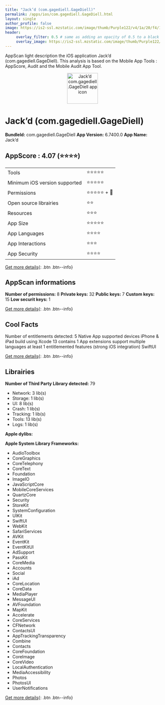 ```yaml
---
title: "Jack’d (com.gagediell.GageDiell)"
permalink: /apps/ios/com.gagediell.GageDiell.html
layout: single
author_profile: false
image: https://is2-ssl.mzstatic.com/image/thumb/Purple122/v4/1a/20/f4/1a20f47e-cfae-dbcc-36e6-76ea55f6a9be/JackdAppIcon-0-1x_U007emarketing-0-7-0-85-220.png/512x512bb.jpg
header: 
     overlay_filter: 0.5 # same as adding an opacity of 0.5 to a black background
     overlay_image: https://is2-ssl.mzstatic.com/image/thumb/Purple122/v4/1a/20/f4/1a20f47e-cfae-dbcc-36e6-76ea55f6a9be/JackdAppIcon-0-1x_U007emarketing-0-7-0-85-220.png/512x512bb.jpg
---
```

AppScan light description the iOS application Jack’d (com.gagediell.GageDiell). This analysis is based on the Mobile App Tools : AppScore, Audit and the Mobile Audit App Tool.

  
  
<div style="text-align: center;"><img src="https://is2-ssl.mzstatic.com/image/thumb/Purple122/v4/1a/20/f4/1a20f47e-cfae-dbcc-36e6-76ea55f6a9be/JackdAppIcon-0-1x_U007emarketing-0-7-0-85-220.png/512x512bb.jpg" width="100" height="100" alt="Jack’d com.gagediell.GageDiell app icon"></div>  
  
# Jack’d (com.gagediell.GageDiell)

**BundleId:** com.gagediell.GageDiell
**App Version:** 6.7400.0
**App Name:** Jack’d


## AppScore : 4.07 (⭐️⭐️⭐️⭐️) 

<table>
<tr><td> Tools </td><td> ⭐️⭐️⭐️⭐️⭐️ </td></tr>
<tr><td> Minimum iOS version supported </td><td> ⭐️⭐️⭐️⭐️⭐️ </td></tr>
<tr><td> Permissions </td><td> ⭐️⭐️⭐️⭐️⭐️ + 🌟 </td></tr>
<tr><td> Open source librairies </td><td> ⭐️⭐️ </td></tr>
<tr><td> Resources </td><td> ⭐️⭐️⭐️ </td></tr>
<tr><td> App Size </td><td> ⭐️⭐️⭐️⭐️⭐️ </td></tr>
<tr><td> App Languages </td><td> ⭐️⭐️⭐️⭐️ </td></tr>
<tr><td> App Interactions </td><td> ⭐️⭐️⭐️ </td></tr>
<tr><td> App Security </td><td> ⭐️⭐️⭐️⭐️ </td></tr>
</table>

[Get more details](/pricing.html){: .btn .btn--info}  
  
## AppScan informations 

**Number of permissions:** 8
**Private keys:** 32
**Public keys:** 7
**Custom keys:** 15
**Low securit keys:** 1
  
[Get more details](/pricing.html){: .btn .btn--info}

## Cool Facts

Number of entitlements detected: 5
Native App
supported devices iPhone & iPad
build using Xcode 13
contains 1 App extensions
support multiple languages
at least 1 entitlemented features (strong iOS integration)
SwiftUI
  
[Get more details](/pricing.html){: .btn .btn--info}

## Librairies 
**Number of Third Party Library detected:** 79
- Network: 3 lib(s)
- Storage: 1 lib(s)
- UI: 8 lib(s)
- Crash: 1 lib(s)
- Tracking: 1 lib(s)
- Tools: 13 lib(s)
- Logs: 1 lib(s)

**Apple dylibs:**


**Apple System Library Frameworks:**
- AudioToolbox
- CoreGraphics
- CoreTelephony
- CoreText
- Foundation
- ImageIO
- JavaScriptCore
- MobileCoreServices
- QuartzCore
- Security
- StoreKit
- SystemConfiguration
- UIKit
- SwiftUI
- WebKit
- SafariServices
- AVKit
- EventKit
- EventKitUI
- AdSupport
- PassKit
- CoreMedia
- Accounts
- Social
- iAd
- CoreLocation
- CoreData
- MediaPlayer
- MessageUI
- AVFoundation
- MapKit
- Accelerate
- CoreServices
- CFNetwork
- ContactsUI
- AppTrackingTransparency
- Combine
- Contacts
- CoreFoundation
- CoreImage
- CoreVideo
- LocalAuthentication
- MediaAccessibility
- Photos
- PhotosUI
- UserNotifications


  
[Get more details](/pricing.html){: .btn .btn--info}

